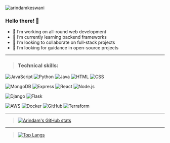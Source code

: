 <p align="left"> <img src="https://komarev.com/ghpvc/?username=arindamkeswani&label=Visitors&color=0e75b6&style=social" alt="arindamkeswani" /> 


### Hello there! 👋

  - 🔭 I’m working on all-round web development
  - 🌱 I’m currently learning backend frameworks
  - 👯 I’m looking to collaborate on full-stack projects
  - 🤔 I’m looking for guidance in open-source projects
<!--
- 💬 Ask me about ...
- 📫 How to reach me: ...
- 😄 Pronouns: ...
- ⚡ Fun fact: ...
-->
---
> ### Technical skills:
  ![JavaScript](https://img.shields.io/badge/JavaScript-F7DF1E?style=for-the-badge&logo=javascript&logoColor=black) ![Python](https://img.shields.io/badge/-Python-000?style=for-the-badge&logo=python) ![Java](https://img.shields.io/badge/Java-ED8B00?style=for-the-badge&logo=java&logoColor=white) ![HTML](https://img.shields.io/badge/HTML5-E34F26?style=for-the-badge&logo=html5&logoColor=whit) ![CSS](https://img.shields.io/badge/CSS3-1572B6?style=for-the-badge&logo=css3&logoColor=white) 
  
  ![MongoDB](https://img.shields.io/badge/MongoDB-4EA94B?style=for-the-badge&logo=mongodb&logoColor=white) ![Express](https://img.shields.io/badge/Express.js-000000?style=for-the-badge&logo=express&logoColor=white) ![React](https://img.shields.io/badge/React-20232A?style=for-the-badge&logo=react&logoColor=61DAFB) ![Node.js](https://img.shields.io/badge/Node.js-339933?style=for-the-badge&logo=nodedotjs&logoColor=white)
  
  ![Django](https://img.shields.io/badge/Django-092E20?style=for-the-badge&logo=django&logoColor=green) ![Flask](https://img.shields.io/badge/Flask-000000?style=for-the-badge&logo=flask&logoColor=white)
  
  ![AWS](https://img.shields.io/badge/AWS-%23FF9900.svg?style=for-the-badge&logo=amazon-aws&logoColor=white) ![Docker](https://img.shields.io/badge/Docker-2CA5E0?style=for-the-badge&logo=docker&logoColor=white) 	![GitHub](https://img.shields.io/badge/GitHub-100000?style=for-the-badge&logo=github&logoColor=white) ![Terraform](https://img.shields.io/badge/terraform-%235835CC.svg?style=for-the-badge&logo=terraform&logoColor=white)

----

> [![Arindam's GitHub stats](https://github-readme-stats.vercel.app/api?username=arindamkeswani&count_private=true&show_icons=true&theme=dracula)](https://github.com/arindamkeswani)

----

> [![Top Langs](https://github-readme-stats.vercel.app/api/top-langs/?username=arindamkeswani)](https://github.com/arindamkeswani)

  

